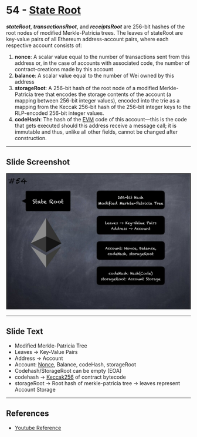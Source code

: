 # 54 - [State Root](State%20Root.md)

**_stateRoot_**, **_transactionsRoot_**, and **_receiptsRoot_** are 256-bit hashes of the root nodes of modified Merkle-Patricia trees. The leaves of stateRoot are key-value pairs of all Ethereum address-account pairs, where each respective account consists of:

1. **nonce**: A scalar value equal to the number of transactions sent from this address or, in the case of accounts with associated code, the number of contract-creations made by this account
2. **balance**: A scalar value equal to the number of Wei owned by this address
3. **storageRoot**: A 256-bit hash of the root node of a modified Merkle-Patricia tree that encodes the storage contents of the account (a mapping between 256-bit integer values), encoded into the trie as a mapping from the Keccak 256-bit hash of the 256-bit integer keys to the RLP-encoded 256-bit integer values.
4. **codeHash**: The hash of the [EVM](EVM.md) code of this account—this is the code that gets executed should this address receive a message call; it is immutable and thus, unlike all other fields, cannot be changed after construction.

___
## Slide Screenshot
![054.jpg](../../images/1.%20Ethereum%20101/054.jpg)
___
## Slide Text
- Modified Merkle-Patricia Tree
- Leaves -> Key-Value Pairs
- Address -> Account
- Account: [Nonce](Nonce.md), Balance, codeHash, storageRoot
- Codehash/StorageRoot can be empty (EOA)
- codehash -> [Keccak256](Keccak256.md) of contract bytecode
- storageRoot -> Root hash of merkle-patricia tree -> leaves represent Account Storage 
___
## References
- [Youtube Reference](https://youtu.be/ltvTIr4K63s?t=1140)
